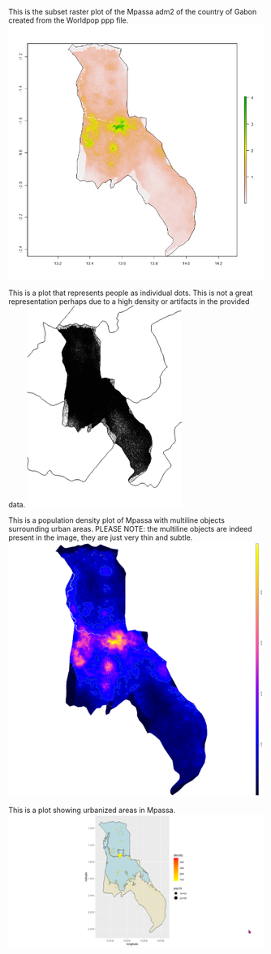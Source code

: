This is the subset raster plot of the Mpassa adm2 of the country of Gabon created from the Worldpop ppp file.
![plot_2](mpanna_pop15.png)

This is a plot that represents people as individual dots.  This is not a great representation perhaps due to a high density or artifacts in the provided data.
![plot_3](dot.png)

This is a population density plot of Mpassa with multiline objects surrounding urban areas.  PLEASE NOTE: the multiline objects are indeed present in the image, they are just very thin and subtle.
![plot_1](multiline1.png)

This is a plot showing urbanized areas in Mpassa.
![plot_4](final.png)
